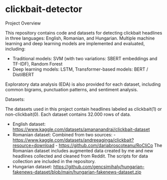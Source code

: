 # clickbait-detector

Project Overview

This repository contains code and datasets for detecting clickbait headlines in three languages: English, Romanian, and Hungarian. Multiple machine learning and deep learning models are implemented and evaluated, including:
- Traditional models: SVM (with two variations: SBERT embeddings and TF-IDF), Random Forest
- Deep learning models: LSTM, Transformer-based models: BERT / DistilBERT

Exploratory data analysis (EDA) is also provided for each dataset, including common bigrams, punctuation patterns, and sentiment analysis.

Datasets:

The datasets used in this project contain headlines labeled as clickbait(1) or non-clickbait(0). Each dataset contains 32.000 rows of data.
- English dataset: https://www.kaggle.com/datasets/amananandrai/clickbait-dataset
- Romanian dataset:
  Combined from two sources:
      - https://www.kaggle.com/datasets/andreeaginga/clickbait?resource=download
      - https://github.com/dariabroscoteanu/RoCliCo
  The Romanian dataset includes augmented data created by me and new headlines collected and cleaned from Reddit.
  The scripts for data collection are included in the repository.
- Hungarian dataset: https://github.com/gencsimihaly/hungarian-fakenews-dataset/blob/main/hungarian-fakenews-dataset.zip

